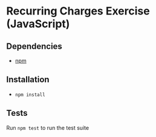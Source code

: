 # Recurring Charges Exercise (JavaScript)

## Dependencies

* [npm](https://www.npmjs.com/get-npm)

## Installation

* `npm install`

## Tests

Run `npm test` to run the test suite
